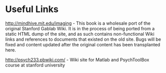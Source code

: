 # Useful Links

http://mindhive.mit.edu/imaging - This book is a wholesale port of the original Stanford Gablab Wiki. It is in the process of being ported from a static HTML dump of the site, and as such contains non-functional Wiki links and references to documents that existed on the old site. Bugs will be fixed and content updated after the original content has been transplanted here.

http://psych233.pbwiki.com/ - Wiki site for Matlab and PsychToolBox course at stanford university
